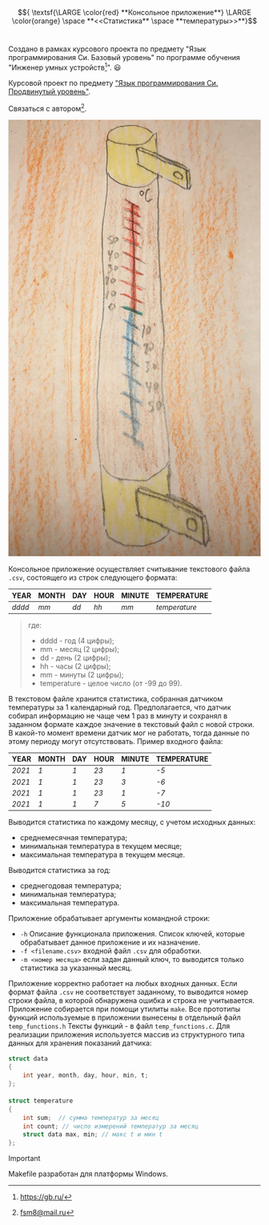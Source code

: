 $${ \textsf{\LARGE \color{red} **Консольное приложение**} \LARGE \color{orange} \space **<<Статистика** \space **температуры>>**}$$
#

Создано в рамках курсового проекта по предмету "Язык программирования Си. Базовый уровень" по программе обучения "Инженер умных устройств[^1]". :smiley:
[^1]: <https://gb.ru/>

Курсовой проект по предмету ["Язык программирования Си. Продвинутый уровень"](https://github.com/fsm8/GB_IoT_C_language_CourseProject_AdvancedLevel).

Связаться с автором[^2]. 
[^2]: <fsm8@mail.ru>

![Screenshot.](/photo_termometer.jpg)

<!-- <img src="/photo_termometer.jpg" width=20% height=20%> -->

Консольное приложение осуществляет считывание текстового файла `.csv`, состоящего из строк следующего формата:

YEAR | MONTH | DAY | HOUR | MINUTE | TEMPERATURE
--- | --- | --- | --- | --- | --- 
*dddd* | *mm* | *dd* | *hh* | *mm* | *temperature*

> где:
> - dddd - год (4 цифры);
> - mm - месяц (2 цифры);
> - dd - день (2 цифры);
> - hh - часы (2 цифры);
> - mm - минуты (2 цифры);
> - temperature - целое число (от -99 до 99).


В текстовом файле хранится статистика, собранная датчиком температуры за 1 календарный год. Предполагается, что датчик собирал информацию не чаще чем 1 раз в минуту и сохранял в заданном формате каждое значение в текстовый файл с новой строки. В какой-то момент времени датчик мог не работать, тогда данные по этому периоду могут отсутствовать. 
Пример входного файла:

YEAR | MONTH | DAY | HOUR | MINUTE | TEMPERATURE
--- | --- | --- | --- | --- | --- 
*2021* | *1* | *1* | *23* | *1* | *-5*
*2021* | *1* | *1* | *23* | *3* | *-6*
*2021* | *1* | *1* | *23* | *1* | *-7*
*2021* | *1* | *1* | *7* | *5* | *-10*

Выводится статистика по каждому месяцу, с учетом исходных данных:
- среднемесячная температура;
- минимальная температура в текущем месяце;
- максимальная температура в текущем месяце.

Выводится статистика за год:
- среднегодовая температура;
- минимальная температура;
- максимальная температура.

Приложение обрабатывает аргументы командной строки: 
- `-h` Описание функционала приложения. Список ключей, которые обрабатывает данное приложение и их назначение.
- `-f <filename.csv>` входной файл `.csv` для обработки.
- `-m <номер месяца>` если задан данный ключ, то выводится только статистика за указанный месяц.

Приложение корректно работает на любых входных данных. Если формат файла `.csv`  не соответствует заданному, то выводится номер строки файла, в которой обнаружена ошибка и строка не учитывается.
Приложение собирается при помощи утилиты `make`.
Все прототипы функций используемые в приложении вынесены в отдельный файл `temp_functions.h`
Тексты функций - в файл `temp_functions.c`.
Для реализации приложения используется массив из структурного типа данных для хранения показаний датчика:
```c 
struct data
{
	int year, month, day, hour, min, t;
};

struct temperature
{
	int sum;  // сумма температур за месяц
	int count; // число измерений температур за месяц
	struct data max, min; // макс t и мин t
};
```

> [!IMPORTANT]
> Makefile разработан для платформы Windows.
